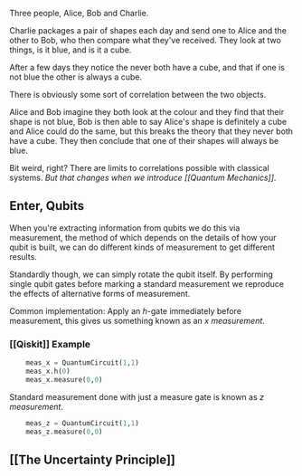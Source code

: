 Three people, Alice, Bob and Charlie.

Charlie packages a pair of shapes each day and send one to Alice and the other to Bob, who then compare what they've received. They look at two things, is it blue, and is it a cube.

After a few days they notice the never both have a cube, and that if one is not blue the other is always a cube.

There is obviously some sort of correlation between the two objects.

Alice and Bob imagine they both look at the colour and they find that their shape is not blue, Bob is then able to say Alice's shape is definitely a cube and Alice could do the same, but this breaks the theory that they never both have a cube. They then conclude that one of their shapes will always be blue.

Bit weird, right? There are limits to correlations possible with classical systems. *But that changes when we introduce [[Quantum Mechanics]]*.

## Enter, Qubits

When you're extracting information from qubits we do this via measurement, the method of which depends on the details of how your qubit is built, we can do different kinds of measurement to get different results.

Standardly though, we can simply rotate the qubit itself. By performing single qubit gates before marking a standard measurement we reproduce the effects of alternative forms of measurement.

Common implementation: Apply an $h$-gate immediately before measurement, this gives us something known as an *x measurement*.

### [[Qiskit]] Example

```python
	meas_x = QuantumCircuit(1,1)
	meas_x.h(0)
	meas_x.measure(0,0)
```

Standard measurement done with just a measure gate is known as *z measurement*.

```python
	meas_z = QuantumCircuit(1,1)
	meas_z.measure(0,0)
```

## [[The Uncertainty Principle]]

